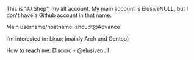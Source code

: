 This is "JJ Shep", my alt account. My main account is ElusiveNULL, but I don't have a Github account in that name.

Main username/hostname: zhoudt@Advance

I’m interested in: Linux (mainly Arch and Gentoo)

How to reach me: Discord - @elusivenull
